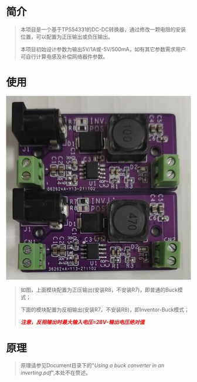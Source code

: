 # 简介

> 本项目是一个基于TPS54331的DC-DC转换器，通过修改一颗电阻的安装位置，可以配置为正压输出或负压输出。
> 
> 本项目初始设计参数为输出5V/1A或-5V/500mA，如有其它参数需求用户可自行计算电感及补偿网络器件参数。

# 使用

![实物图](./PCB/TPS54331%20PCBA.jpg)

> 如图，上面模块配置为正压输出(安装R8，不安装R7)，即普通的Buck模式；
> 
> 下面的模块配置为反相输出(安装R7，不安装R8)，即Inventor-Buck模式；
> 
> ***<font color=red>注意，反相输出时最大输入电压=28V-输出电压绝对值</font>***

# 原理

> 原理请参见Document目录下的"*Using a buck converter in an inverting.pdf*",本处不在赘述。


